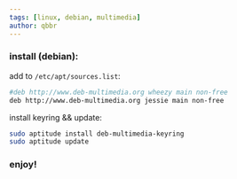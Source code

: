```yaml
---
tags: [linux, debian, multimedia]
author: qbbr
---
```


### install (debian):

add to `/etc/apt/sources.list`:

```bash
#deb http://www.deb-multimedia.org wheezy main non-free
deb http://www.deb-multimedia.org jessie main non-free
```

install keyring && update:

```bash
sudo aptitude install deb-multimedia-keyring
sudo aptitude update
```

### enjoy!

